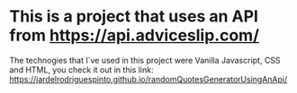 # This is a project that uses an API from https://api.adviceslip.com/
The technogies that I´ve used in this project were Vanilla Javascript, CSS and HTML, you check it out in this link: https://jardelrodriguespinto.github.io/randomQuotesGeneratorUsingAnApi/
